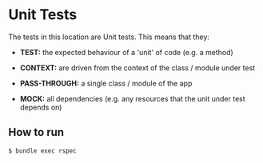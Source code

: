 
# Unit Tests

The tests in this location are Unit tests. This means that they:

* **TEST:** the expected behaviour of a 'unit' of code (e.g. a method)

* **CONTEXT:** are driven from the context of the class / module under test

* **PASS-THROUGH:** a single class / module of the app

* **MOCK:** all dependencies (e.g. any resources that the unit under test depends on)

## How to run

```
$ bundle exec rspec
```
